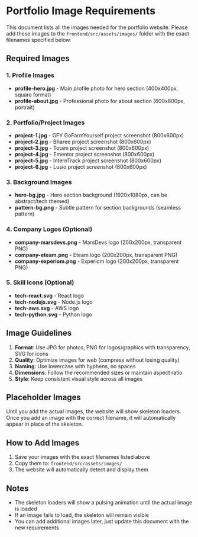# Portfolio Image Requirements

This document lists all the images needed for the portfolio website. Please add these images to the `frontend/src/assets/images/` folder with the exact filenames specified below.

## Required Images

### 1. Profile Images
- **profile-hero.jpg** - Main profile photo for hero section (400x400px, square format)
- **profile-about.jpg** - Professional photo for about section (600x800px, portrait)

### 2. Portfolio/Project Images
- **project-1.jpg** - GFY GoFarmYourself project screenshot (800x600px)
- **project-2.jpg** - Bharee project screenshot (800x600px)
- **project-3.jpg** - Totam project screenshot (800x600px)
- **project-4.jpg** - Ementor project screenshot (800x600px)
- **project-5.jpg** - InternTrack project screenshot (800x600px)
- **project-6.jpg** - Lusio project screenshot (800x600px)

### 3. Background Images
- **hero-bg.jpg** - Hero section background (1920x1080px, can be abstract/tech themed)
- **pattern-bg.png** - Subtle pattern for section backgrounds (seamless pattern)

### 4. Company Logos (Optional)
- **company-marsdevs.png** - MarsDevs logo (200x200px, transparent PNG)
- **company-eteam.png** - Eteam logo (200x200px, transparent PNG)
- **company-experiom.png** - Experiom logo (200x200px, transparent PNG)

### 5. Skill Icons (Optional)
- **tech-react.svg** - React logo
- **tech-nodejs.svg** - Node.js logo
- **tech-aws.svg** - AWS logo
- **tech-python.svg** - Python logo

## Image Guidelines

1. **Format**: Use JPG for photos, PNG for logos/graphics with transparency, SVG for icons
2. **Quality**: Optimize images for web (compress without losing quality)
3. **Naming**: Use lowercase with hyphens, no spaces
4. **Dimensions**: Follow the recommended sizes or maintain aspect ratio
5. **Style**: Keep consistent visual style across all images

## Placeholder Images

Until you add the actual images, the website will show skeleton loaders. Once you add an image with the correct filename, it will automatically appear in place of the skeleton.

## How to Add Images

1. Save your images with the exact filenames listed above
2. Copy them to: `frontend/src/assets/images/`
3. The website will automatically detect and display them

## Notes

- The skeleton loaders will show a pulsing animation until the actual image is loaded
- If an image fails to load, the skeleton will remain visible
- You can add additional images later, just update this document with the new requirements